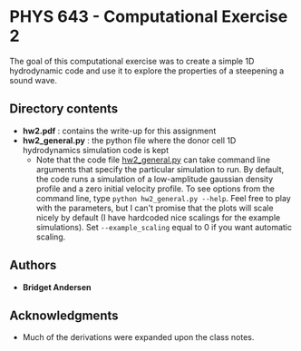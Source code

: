 # PHYS 643 - Computational Exercise 2

The goal of this computational exercise was to create a simple 1D hydrodynamic code and use it to explore the properties of a steepening a sound wave.

## Directory contents
* **hw2.pdf** : contains the write-up for this assignment
* **hw2_general.py** : the python file where the donor cell 1D hydrodynamics simulation code is kept
  * Note that the code file [hw2_general.py](https://github.com/bandersen441/PHYS-643/blob/master/Computational_Exercise_2/hw2_general.py) can take command line arguments that specify the particular simulation to run. By default, the code runs a simulation of a low-amplitude gaussian density profile and a zero initial velocity profile. To see options from the command line, type `python hw2_general.py --help`. Feel free to play with the parameters, but I can't promise that the plots will scale nicely by default (I have hardcoded nice scalings for the example simulations). Set `--example_scaling` equal to 0 if you want automatic scaling.

## Authors

* **Bridget Andersen**

## Acknowledgments

* Much of the derivations were expanded upon the class notes.
